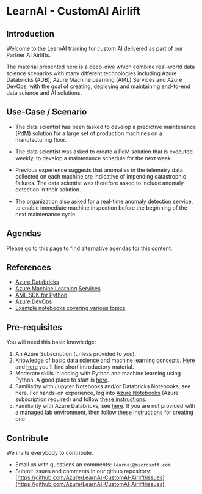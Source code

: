 # LearnAI - CustomAI Airlift

## Introduction

Welcome to the LearnAI training for custom AI delivered as part of our Partner AI Airlifts.

The material presented here is a deep-dive which combine real-world data science scenarios with many different technologies including Azure Databricks (ADB), Azure Machine Learning (AML) Services and Azure DevOps, with the goal of creating, deploying and maintaining end-to-end data science and AI solutions.

## Use-Case / Scenario 

- The data scientist has been tasked to develop a predictive maintenance (PdM) solution for a large set of production machines on a manufacturing floor.  

- The data scientist was asked to create a PdM solution that is executed weekly, to develop a maintenance schedule for the next week. 

- Previous experience suggests that anomalies in the telemetry data collected on each machine are indicative of impending catastrophic failures. The data scientist was therefore asked to include anomaly detection in their solution. 

- The organization also asked for a real-time anomaly detection service, to enable immediate machine inspection before the beginning of the next maintenance cycle.  

## Agendas

Please go to [this page](agendas/README.md) to find alternative agendas for this content. 

## References

- [Azure Databricks](https://azure.microsoft.com/en-us/services/databricks/)
- [Azure Machine Learning Services](https://azure.microsoft.com/en-us/services/machine-learning-service/)
- [AML SDK for Python](https://docs.microsoft.com/en-us/python/api/overview/azure/ml/?view=azure-ml-py)
- [Azure DevOps](https://azure.microsoft.com/en-us/services/devops/)
- [Example notebooks covering various topics](https://github.com/Azure/MachineLearningNotebooks)

## Pre-requisites

You will need this basic knowledge:

1. An Azure Subscription (unless provided to you).
2. Knowledge of basic data science and machine learning concepts. [Here](https://www.youtube.com/watch?v=gNV9EqwXCpw) and [here](https://www.youtube.com/watch?v=GBDSBInvz08) you'll find short introductory material.
3. Moderate skills in coding with Python and machine learning using Python. A good place to start is [here](https://www.youtube.com/watch?v=-Rf4fZDQ0yw&list=PLjgj6kdf_snaw8QnlhK5f3DzFDFKDU5f4).
4. Familiarity with Jupyter Notebooks and/or Databricks Notebooks, see here. For hands-on experience, log into [Azure Notebooks](https://notebooks.azure.com/) (Azure subscription required) and follow [these instructions](https://docs.microsoft.com/en-us/azure/notebooks/tutorial-create-run-jupyter-notebook).
5. Familiarity with Azure Databricks, see [here](https://www.youtube.com/watch?v=cxyUy1bZ9mk&t=1351s). If you are not provided with a managed lab environment, then follow [these instructions](https://docs.microsoft.com/en-us/azure/machine-learning/service/how-to-configure-environment) for creating one.

## Contribute

We invite everybody to contribute.

- Email us with questions an comments: `learnai@microsoft.com`
- Submit issues and comments in our github repository: [https://github.com/Azure/LearnAI-CustomAI-Airlift/issues](https://github.com/Azure/LearnAI-CustomAI-Airlift/issues)
